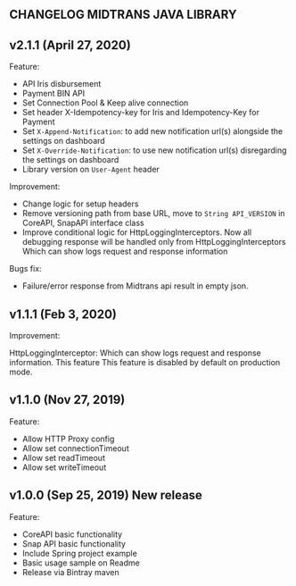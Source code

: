 ## CHANGELOG MIDTRANS JAVA LIBRARY

## v2.1.1 (April 27, 2020)

Feature:

- API Iris disbursement
- Payment BIN API
- Set Connection Pool & Keep alive connection
- Set header X-Idempotency-key for Iris and Idempotency-Key for Payment
- Set `X-Append-Notification`: to add new notification url(s) alongside the settings on dashboard
- Set `X-Override-Notification`: to use new notification url(s) disregarding the settings on dashboard
- Library version on `User-Agent` header

Improvement:

- Change logic for setup headers
- Remove versioning path from base URL, move to `String API_VERSION` in CoreAPI, SnapAPI interface class
- Improve conditional logic for HttpLoggingInterceptors. Now all debugging response will be handled only from HttpLoggingInterceptors Which can show logs request and response information

Bugs fix:
- Failure/error response from Midtrans api result in empty json.

## v1.1.1 (Feb 3, 2020)

Improvement:

HttpLoggingInterceptor: Which can show logs request and response information. This feature This feature is disabled by default on production mode.

## v1.1.0 (Nov 27, 2019)

Feature:

- Allow HTTP Proxy config
- Allow set connectionTimeout
- Allow set readTimeout
- Allow set writeTimeout

## v1.0.0 (Sep 25, 2019) New release

Feature:
- CoreAPI basic functionality
- Snap API basic functionality
- Include Spring project example
- Basic usage sample on Readme
- Release via Bintray maven

